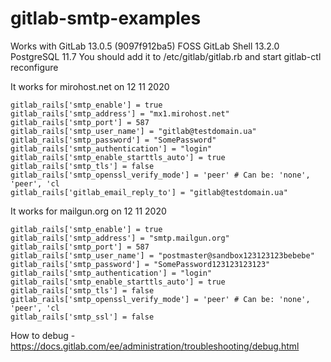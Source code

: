 # gitlab-smtp-examples
Works with GitLab 13.0.5 (9097f912ba5) FOSS  GitLab Shell 13.2.0  PostgreSQL  11.7
You should add it to /etc/gitlab/gitlab.rb
and start gitlab-ctl reconfigure


It works for mirohost.net on 12 11 2020
```
gitlab_rails['smtp_enable'] = true
gitlab_rails['smtp_address'] = "mx1.mirohost.net"
gitlab_rails['smtp_port'] = 587
gitlab_rails['smtp_user_name'] = "gitlab@testdomain.ua"
gitlab_rails['smtp_password'] = "SomePassword"
gitlab_rails['smtp_authentication'] = "login"
gitlab_rails['smtp_enable_starttls_auto'] = true
gitlab_rails['smtp_tls'] = false
gitlab_rails['smtp_openssl_verify_mode'] = 'peer' # Can be: 'none', 'peer', 'cl
gitlab_rails['gitlab_email_reply_to'] = "gitlab@testdomain.ua"
```

It works for mailgun.org  on 12 11 2020

```
gitlab_rails['smtp_enable'] = true
gitlab_rails['smtp_address'] = "smtp.mailgun.org"
gitlab_rails['smtp_port'] = 587
gitlab_rails['smtp_user_name'] = "postmaster@sandbox123123123bebebe"
gitlab_rails['smtp_password'] = "SomePassword123123123123"
gitlab_rails['smtp_authentication'] = "login"
gitlab_rails['smtp_enable_starttls_auto'] = true
gitlab_rails['smtp_tls'] = false
gitlab_rails['smtp_openssl_verify_mode'] = 'peer' # Can be: 'none', 'peer', 'cl
gitlab_rails['smtp_ssl'] = false
```


How to debug - 
https://docs.gitlab.com/ee/administration/troubleshooting/debug.html
